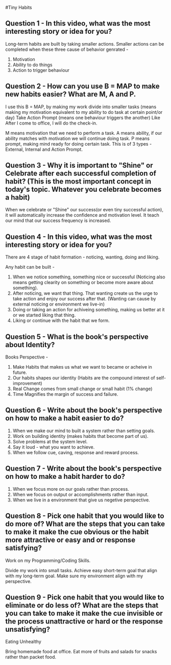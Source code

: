 #Tiny Habits

## Question 1 - In this video, what was the most interesting story or idea for you?

Long-term habits are built by taking smaller actions. Smaller actions can be completed when these three cause of behavior genrated - 
1. Motivation
2. Ability to do things
3. Action to trigger behaviour

## Question 2 - How can you use B = MAP to make new habits easier? What are M, A and P.

I use this B = MAP, by making my work divide into smaller tasks (means making my motivation equivalent to my ability to do task at certain point/or day)
Take Action Prompt (means one behaviour triggers the another)
Like After I come to office, I will do the check-in.

M means motivation that we need to perform a task.
A means ability, if our ability matches with motivation we will continue doing task.
P means prompt, making mind ready for doing certain task. This is of 3 types - External, Internal and Action Prompt. 

## Question 3 - Why it is important to "Shine" or Celebrate after each successful completion of habit? (This is the most important concept in today's topic. Whatever you celebrate becomes a habit)

When we celebrate or "Shine" our success(or even tiny successful action), it will automatically increase the confidence and motivation level.
It teach our mind that our success frequency is increased.

## Question 4 - In this video, what was the most interesting story or idea for you?

There are 4 stage of habit formation - noticing, wanting, doing and liking.

Any habit can be built -
1. When we notice something, something nice or successful (Noticing also means getting clearity on something or become more aware about something).
2. After noticing, we want that thing. That wanting create us the urge to take action and enjoy our success after that. (Wanting can cause by external noticing or environment we live-in)
3. Doing or taking an action for achiveing something, making us better at it or we started liking that thing.
4. Liking or continue with the habit that we form.

## Question 5 - What is the book's perspective about Identity?

Books Perspective -
1. Make Habits that makes us what we want to became or acheive in future.
2. Our habits shapes our identity (Habits are the compound interest of self-improvement)
3. Real Change comes from small change or small habit (1% change)
4. Time Magnifies the margin of success and failure.

## Question 6 - Write about the book's perspective on how to make a habit easier to do?

1. When we make our mind to built a system rather than setting goals.
2. Work on building identity (makes habits that become part of us).
3. Solve problems at the system level.
4. Say it loud - what you want to achieve.
5. When we follow cue, caving, response and reward process.

## Question 7 - Write about the book's perspective on how to make a habit harder to do?

1. When we focus more on our goals rather than process.
2. When we focus on output or accomplishments rather than input.
3. When we live in a environment that give us negetive perspective.

## Question 8 - Pick one habit that you would like to do more of? What are the steps that you can take to make it make the cue obvious or the habit more attractive or easy and or response satisfying?

Work on my Programming/Coding Skills. 

Divide my work into small tasks.
Achieve easy short-term goal that align with my long-term goal. 
Make sure my environment align with my perspective.

## Question 9 - Pick one habit that you would like to eliminate or do less of? What are the steps that you can take to make it make the cue invisible or the process unattractive or hard or the response unsatisfying?

Eating Unhealthy

Bring homemade food at office.
Eat more of fruits and salads for snacks rather than packet food.
